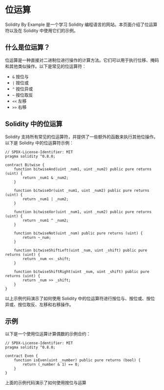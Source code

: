 # 位运算

Solidity By Example 是一个学习 Solidity 编程语言的网站。本页面介绍了位运算符以及在 Solidity 中使用它们的示例。

## 什么是位运算？

位运算是一种直接对二进制位进行操作的计算方法。它们可以用于执行位移、掩码和其他类似操作。以下是常见的位运算符：

- `&` 按位与
- `|` 按位或
- `^` 按位异或
- `~` 按位取反
- `<<` 左移
- `>>` 右移

## Solidity 中的位运算

Solidity 支持所有常见的位运算符，并提供了一些额外的函数来执行其他位操作。以下是 Solidity 中的位运算符示例：

```solidity
// SPDX-License-Identifier: MIT
pragma solidity ^0.8.0;

contract Bitwise {
    function bitwiseAnd(uint _num1, uint _num2) public pure returns (uint) {
        return _num1 & _num2;
    }

    function bitwiseOr(uint _num1, uint _num2) public pure returns (uint) {
        return _num1 | _num2;
    }

    function bitwiseXor(uint _num1, uint _num2) public pure returns (uint) {
        return _num1 ^ _num2;
    }

    function bitwiseNot(uint _num) public pure returns (uint) {
        return ~_num;
    }

    function bitwiseShiftLeft(uint _num, uint _shift) public pure returns (uint) {
        return _num << _shift;
    }

    function bitwiseShiftRight(uint _num, uint _shift) public pure returns (uint) {
        return _num >> _shift;
    }
}
```

以上示例代码演示了如何使用 Solidity 中的位运算符进行按位与、按位或、按位异或、按位取反、左移和右移操作。

## 示例

以下是一个使用位运算计算偶数的示例合约：

```solidity
// SPDX-License-Identifier: MIT
pragma solidity ^0.8.0;

contract Even {
    function isEven(uint _number) public pure returns (bool) {
        return (_number & 1) == 0;
    }
}
```

上面的示例代码演示了如何使用按位与运算